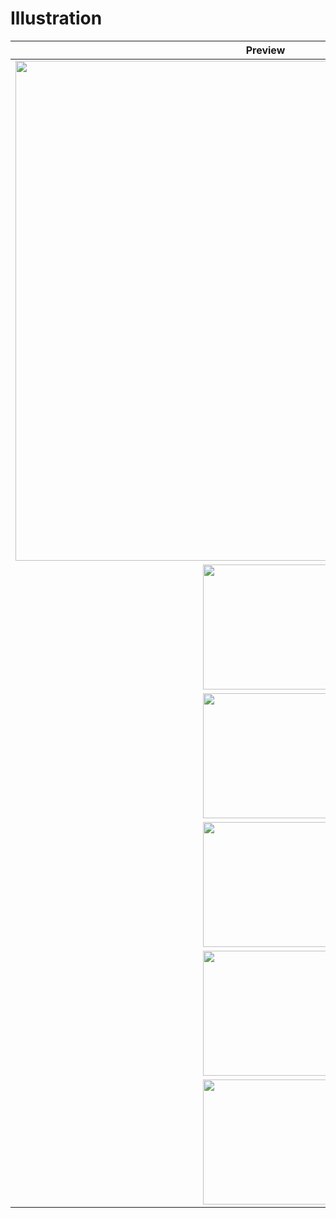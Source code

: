 # Illustration

|               Preview             |  
| :----------------------------------: | 
| <img src="https://github.com/SalarMahani/Illustration/assets/108895916/8e3136c3-1a96-49b6-a0e2-335be83dd98d" width="800"></a> |
| <img src="https://github.com/SalarMahani/Illustration/assets/108895916/6deaef47-f890-4ea4-8129-0e45ac45ece0" width="200"></a> |
| <img src="https://github.com/SalarMahani/Illustration/assets/108895916/b586ef2a-fc5c-4cd1-a0a2-b2cd5a32a72a" width="200"></a> |
| <img src="https://github.com/SalarMahani/Illustration/assets/108895916/ab0c83c1-e02f-42aa-9ad5-ee51e3dc02a3" width="200"></a> |
| <img src="https://github.com/SalarMahani/Illustration/assets/108895916/1f103265-6e74-40b9-bce1-fc9c8010961a" width="200"></a> |
| <img src="https://github.com/SalarMahani/Illustration/assets/108895916/de02c846-4002-4f68-afe6-8277f826276c" width="200"></a> |
